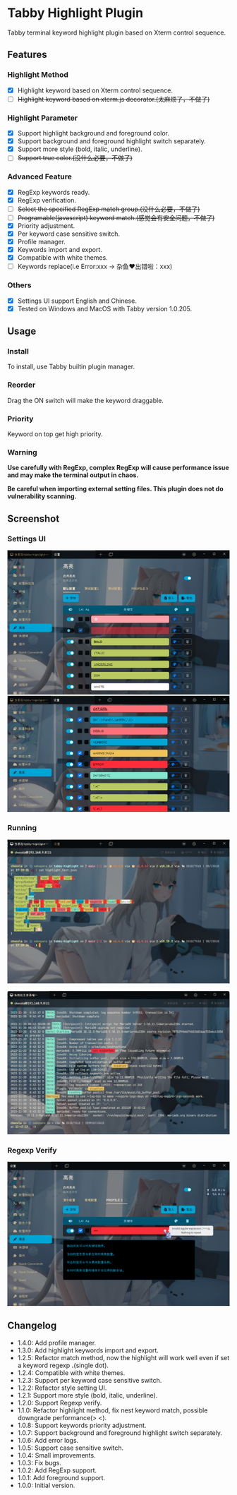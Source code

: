 # Tabby Highlight Plugin

Tabby terminal keyword highlight plugin based on Xterm control sequence.

## Features

### Highlight Method

- [x] Highlight keyword based on Xterm control sequence.
- [ ] ~~Highlight keyword based on xterm.js decorator.(太麻烦了，不做了)~~

### Highlight Parameter

- [x] Support highlight background and foreground color.
- [x] Support background and foreground highlight switch separately.
- [x] Support more style (bold, italic, underline).
- [ ] ~~Support true color.(没什么必要，不做了)~~

### Advanced Feature

- [x] RegExp keywords ready.
- [x] RegExp verification.
- [ ] ~~Select the specified RegExp match group.(没什么必要，不做了)~~
- [ ] ~~Programable(javascript) keyword match.(感觉会有安全问题，不做了)~~
- [x] Priority adjustment.
- [x] Per keyword case sensitive switch.
- [x] Profile manager.
- [x] Keywords import and export.
- [x] Compatible with white themes.
- [ ] Keywords replace(i.e Error:xxx -> 杂鱼♥出错啦：xxx)

### Others

- [x] Settings UI support English and Chinese.
- [x] Tested on Windows and MacOS with Tabby version 1.0.205.

## Usage

### Install

To install, use Tabby builtin plugin manager.

### Reorder

Drag the ON switch will make the keyword draggable.

### Priority

Keyword on top get high priority.

### **Warning**

**Use carefully with RegExp, complex RegExp will cause performance issue and may make the terminal output in chaos.**

**Be careful when importing external setting files. This plugin does not do vulnerability scanning.**

## Screenshot

### Settings UI

![Settings1](screenshots/settings1.png)
![Settings2](screenshots/settings2.png)

### Running

![Terminal1](screenshots/terminal1.png)

![Terminal2](screenshots/terminal2.png)

### Regexp Verify

![Alt text](screenshots/regexp_verify.png)

## Changelog

- 1.4.0: Add profile manager.
- 1.3.0: Add highlight keywords import and export.
- 1.2.5: Refactor match method, now the highlight will work well even if set a keyword regexp **.**(single dot).
- 1.2.4: Compatible with white themes.
- 1.2.3: Support per keyword case sensitive switch.
- 1.2.2: Refactor style setting UI.
- 1.2.1: Support more style (bold, italic, underline).
- 1.2.0: Support Regexp verify.
- 1.1.0: Refactor highlight method, fix nest keyword match, possible downgrade performance(> <).
- 1.0.8: Support keywords priority adjustment.
- 1.0.7: Support background and foreground highlight switch separately.
- 1.0.6: Add error logs.
- 1.0.5: Support case sensitive switch.
- 1.0.4: Small improvements.
- 1.0.3: Fix bugs.
- 1.0.2: Add RegExp support.
- 1.0.1: Add foreground support.
- 1.0.0: Initial version.

